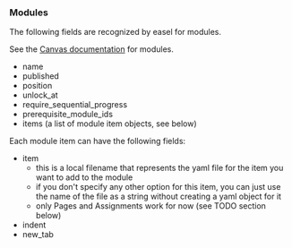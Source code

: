 
### Modules

The following fields are recognized by easel for modules.

See the
[Canvas documentation](https://canvas.instructure.com/doc/api/modules.html)
for modules.

- name
- published
- position
- unlock_at
- require_sequential_progress
- prerequisite_module_ids
- items (a list of module item objects, see below)

Each module item can have the following fields:

- item
    - this is a local filename that represents the yaml file for the item you
      want to add to the module
    - if you don't specify any other option for this item, you can just use the
      name of the file as a string without creating a yaml object for it
    - only Pages and Assignments work for now (see TODO section below)
- indent
- new_tab

